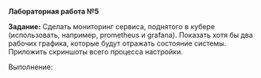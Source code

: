 <b>Лабораторная работа №5</b>

<b>Задание:</b>
</n>Сделать мониторинг сервиса, поднятого в кубере (использовать, например, prometheus и grafana). Показать хотя бы два рабочих графика, которые будут отражать состояние системы. Приложить скриншоты всего процесса настройки.

Выполнение:

